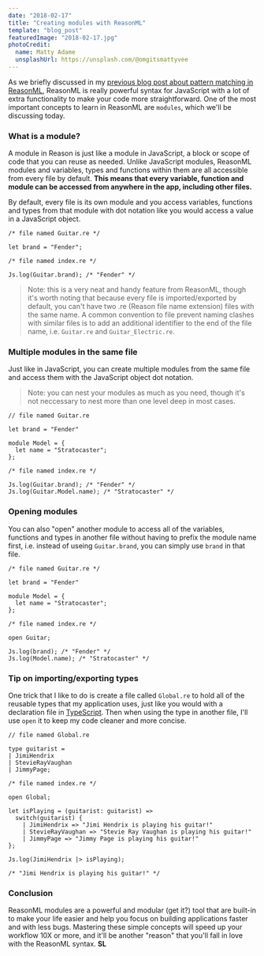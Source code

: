 ```yaml
---
date: "2018-02-17"
title: "Creating modules with ReasonML"
template: "blog_post"
featuredImage: "2018-02-17.jpg" 
photoCredit: 
  name: Matty Adame
  unsplashUrl: https://unsplash.com/@omgitsmattyvee 
---
```


As we briefly discussed in my [previous blog post about pattern matching in ReasonML](/blog/pattern-matching-with-reason-ml), ReasonML is really powerful syntax for JavaScript with a lot of extra functionality to make your code more straightforward. One of the most important concepts to learn in ReasonML are ```modules```, which we'll be discussing today.

### What is a module?
A module in Reason is just like a module in JavaScript, a block or scope of code that you can reuse as needed. Unlike JavaScript modules, ReasonML modules and variables, types and functions within them are all accessible from every file by default. **This means that every variable, function and module can be accessed from anywhere in the app, including other files.**

By default, every file is its own module and you access variables, functions and types from that module with dot notation like you would access a value in a JavaScript object.

```reason
/* file named Guitar.re */

let brand = "Fender";
```

```reason
/* file named index.re */

Js.log(Guitar.brand); /* "Fender" */
```

> Note: this is a very neat and handy feature from ReasonML, though it's worth noting that because every file is imported/exported by default, you can't have two .re (Reason file name extension) files with the same name. A common convention to file prevent naming clashes with similar files is to add an additional identifier to the end of the file name, i.e. ```Guitar.re``` and ```Guitar_Electric.re```. 

### Multiple modules in the same file
Just like in JavaScript, you can create multiple modules from the same file and access them with the JavaScript object dot notation.

> Note: you can nest your modules as much as you need, though it's not neccessary to nest more than one level deep in most cases. 

```reason
// file named Guitar.re

let brand = "Fender"

module Model = {
  let name = "Stratocaster";
};
```

```reason
/* file named index.re */

Js.log(Guitar.brand); /* "Fender" */
Js.log(Guitar.Model.name); /* "Stratocaster" */
```

### Opening modules
You can also "open" another module to access all of the variables, functions and types in another file without having to prefix the module name first, i.e. instead of useing ```Guitar.brand```, you can simply use ```brand``` in that file. 

```reason
/* file named Guitar.re */

let brand = "Fender"

module Model = {
  let name = "Stratocaster";
};
```

```reason
/* file named index.re */

open Guitar;

Js.log(brand); /* "Fender" */
Js.log(Model.name); /* "Stratocaster" */
```

### Tip on importing/exporting types
One trick that I like to do is create a file called ```Global.re``` to hold all of the reusable types that my application uses, just like you would with a declaration file in [TypeScript](http://www.typescriptlang.org/). Then when using the type in another file, I'll use ```open``` it to keep my code cleaner and more concise. 

```reason
// file named Global.re

type guitarist = 
| JimiHendrix
| StevieRayVaughan
| JimmyPage;
```

```reason
/* file named index.re */

open Global;

let isPlaying = (guitarist: guitarist) =>
  switch(guitarist) {
    | JimiHendrix => "Jimi Hendrix is playing his guitar!"
    | StevieRayVaughan => "Stevie Ray Vaughan is playing his guitar!"
    | JimmyPage => "Jimmy Page is playing his guitar!"
};

Js.log(JimiHendrix |> isPlaying);

/* "Jimi Hendrix is playing his guitar!" */
```

### Conclusion 
ReasonML modules are a powerful and modular (get it?) tool that are built-in to make your life easier and help you focus on building applications faster and with less bugs. Mastering these simple concepts will speed up your workflow 10X or more, and it'll be another "reason" that you'll fall in love with the ReasonML syntax. **SL**